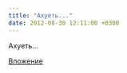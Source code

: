```yaml
---
title: "Ахуеть..."
date: 2012-08-30 12:11:00 +0300
---
```


Ахуеть...

[Вложение](https://vk.com/photo41076938_288852768)
